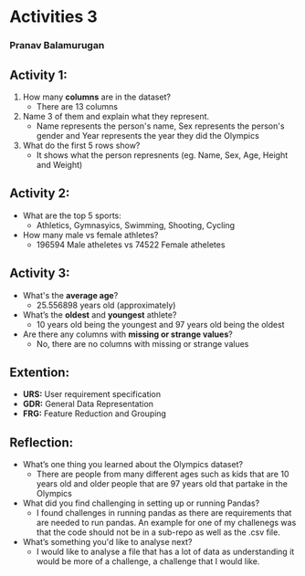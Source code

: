 # Activities 3
### Pranav Balamurugan

## Activity 1:
1. How many **columns** are in the dataset?
    - There are 13 columns
2. Name 3 of them and explain what they represent.
    - Name represents the person's name, Sex represents the person's gender and Year represents the year they did the Olympics
3. What do the first 5 rows show?
    - It shows what the person represnents (eg. Name, Sex, Age, Height and Weight)

## Activity 2:

- What are the top 5 sports: 
    - Athletics, Gymnasyics, Swimming, Shooting, Cycling
- How many male vs female athletes? 
    - 196594 Male atheletes vs 74522 Female atheletes

## Activity 3:

- What's the **average age**?
    - 25.556898 years old (approximately)
- What’s the **oldest** and **youngest** athlete?
    - 10 years old being the youngest and 97 years old being the oldest
- Are there any columns with **missing or strange values**?
    - No, there are no columns with missing or strange values

## Extention:

- **URS:** User requirement specification
- **GDR:** General Data Representation
- **FRG:** Feature Reduction and Grouping

## Reflection:

- What’s one thing you learned about the Olympics dataset?
    - There are people from many different ages such as kids that are 10 years old and older people that are 97 years old that partake in the Olympics
- What did you find challenging in setting up or running Pandas?
    - I found challenges in running pandas as there are requirements that are needed to run pandas. An example for one of my challenegs was that the code should not be in a sub-repo as well as the .csv file.
- What’s something you'd like to analyse next?
    - I would like to analyse a file that has a lot of data as understanding it would be more of a challenge, a challenge that I would like.